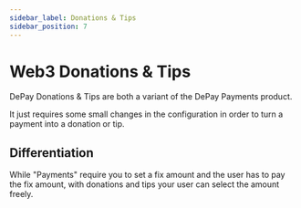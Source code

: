```yaml
---
sidebar_label: Donations & Tips
sidebar_position: 7
---
```


# Web3 Donations & Tips

DePay Donations & Tips are both a variant of the DePay Payments product.

It just requires some small changes in the configuration in order to turn a payment into a donation or tip.

## Differentiation

While "Payments" require you to set a fix amount and the user has to pay the fix amount, with donations and tips your user can select the amount freely.
